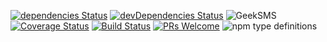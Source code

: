 [![dependencies Status](https://david-dm.org/Targeek/geek-sms/status.svg)](https://david-dm.org/Targeek/geek-sms)
[![devDependencies Status](https://david-dm.org/Targeek/geek-sms/dev-status.svg)](https://david-dm.org/Targeek/geek-sms?type=dev)
![GeekSMS](https://img.shields.io/github/license/Targeek/geek-sms.svg)
[![Coverage Status](https://coveralls.io/repos/github/Targeek/geek-sms/badge.svg)](https://coveralls.io/github/Targeek/geek-sms) [![Build Status](https://travis-ci.org/Targeek/geek-sms.svg?branch=master)](https://travis-ci.org/Targeek/geek-sms)
[![PRs Welcome](https://img.shields.io/badge/PRs-welcome-brightgreen.svg?style=flat-square)](http://makeapullrequest.com)
![npm type definitions](https://img.shields.io/npm/types/chalk.svg)
